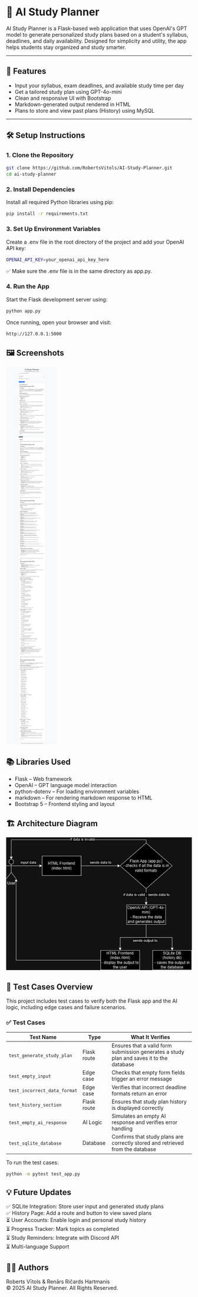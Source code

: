 # 🧠 AI Study Planner

AI Study Planner is a Flask-based web application that uses OpenAI's GPT model to generate personalized study plans based on a student's syllabus, deadlines, and daily availability. Designed for simplicity and utility, the app helps students stay organized and study smarter.

---

## 🌟 Features

- Input your syllabus, exam deadlines, and available study time per day
- Get a tailored study plan using GPT-4o-mini
- Clean and responsive UI with Bootstrap
- Markdown-generated output rendered in HTML
- Plans to store and view past plans (History) using MySQL

---

## 🛠 Setup Instructions

### 1. Clone the Repository

```bash
git clone https://github.com/RobertsVitols/AI-Study-Planner.git
cd ai-study-planner
```

### 2. Install Dependencies

Install all required Python libraries using pip:
```bash
pip install -r requirements.txt
```
### 3. Set Up Environment Variables

Create a .env file in the root directory of the project and add your OpenAI API key:

```bash
OPENAI_API_KEY=your_openai_api_key_here
```
✅ Make sure the .env file is in the same directory as app.py.
### 4. Run the App

Start the Flask development server using:
```bash
python app.py
```
Once running, open your browser and visit:
```bash
http://127.0.0.1:5000
```

## 🖼 Screenshots
![alt text](https://github.com/RobertsVitols/AI-Study-Planner/blob/main/images/screenshot.png?raw=true)

## 📚 Libraries Used
- Flask – Web framework
- OpenAI – GPT language model interaction
- python-dotenv – For loading environment variables
- markdown – For rendering markdown response to HTML
- Bootstrap 5 – Frontend styling and layout

## 🏗 Architecture Diagram
![alt text](https://github.com/RobertsVitols/AI-Study-Planner/blob/main/images/architecture_diagram.png?raw=true)

## 🧪 Test Cases Overview

This project includes test cases to verify both the Flask app and the AI logic, including edge cases and failure scenarios.

### ✅ Test Cases

| **Test Name**                     | **Type**       | **What It Verifies**                                               |
|-----------------------------------|--------------|------------------------------------------------------------------|
| `test_generate_study_plan`       | Flask route  | Ensures that a valid form submission generates a study plan and saves it to the database |
| `test_empty_input`               | Edge case    | Checks that empty form fields trigger an error message          |
| `test_incorrect_data_format`     | Edge case    | Verifies that incorrect deadline formats return an error        |
| `test_history_section`           | Flask route  | Ensures that study plan history is displayed correctly          |
| `test_empty_ai_response`         | AI Logic     | Simulates an empty AI response and verifies error handling      |
| `test_sqlite_database`           | Database     | Confirms that study plans are correctly stored and retrieved from the database |

To run the test cases:
```bash
python -m pytest test_app.py
```

## 💡 Future Updates
✅ SQLite Integration: Store user input and generated study plans  
✅ History Page: Add a route and button to view saved plans  
⏳ User Accounts: Enable login and personal study history  
⏳ Progress Tracker: Mark topics as completed  
⏳ Study Reminders: Integrate with Discord API  
⏳ Multi-language Support  

## 👨‍💻 Authors
Roberts Vītols & Renārs Ričards Hartmanis  
© 2025 AI Study Planner. All Rights Reserved.  
